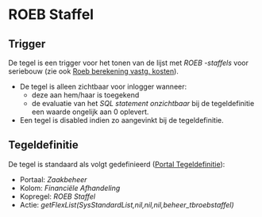 # ROEB Staffel

## Trigger

De tegel is een trigger voor het tonen van de lijst met *ROEB -staffels* voor seriebouw (zie ook [Roeb berekening vastg. kosten](/docs/instellen_inrichten/roeb_berekening_vastg._kosten.md)).

* De tegel is alleen zichtbaar voor inlogger wanneer:
  * deze aan hem/haar is toegekend
  * de evaluatie van het *SQL statement onzichtbaar* bij de tegeldefinitie een waarde ongelijk aan 0 oplevert.
* Een tegel is disabled indien zo aangevinkt bij de tegeldefinitie.

## Tegeldefinitie

De tegel is standaard als volgt gedefinieerd ([Portal Tegeldefinitie](/docs/instellen_inrichten/portaldefinitie/portal_tegel.md)):

* Portaal: *Zaakbeheer*
* Kolom: *Financiële Afhandeling*
* Kopregel: *ROEB Staffel*
* Actie: *getFlexList(SysStandardList,nil,nil,nil,beheer_tbroebstaffel)*
